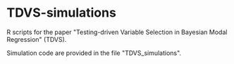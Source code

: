# TDVS-simulations
R scripts for the paper "Testing-driven Variable Selection in Bayesian Modal Regression" (TDVS).

Simulation code are provided in the file "TDVS_simulations".
